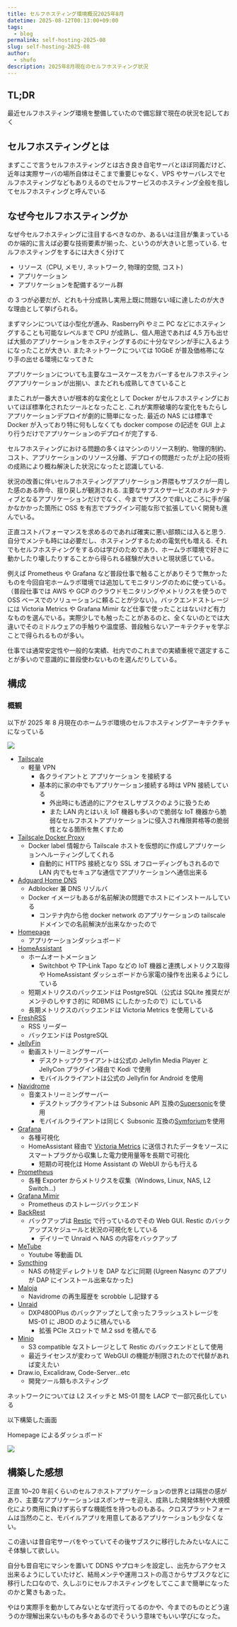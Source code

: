 ```yaml
---
title: セルフホスティング環境概況2025年8月
datetime: 2025-08-12T00:13:00+09:00
tags:
  - blog
permalink: self-hosting-2025-08
slug: self-hosting-2025-08
author:
  - shufo
description: 2025年8月現在のセルフホスティング状況
---
```


## TL;DR

最近セルフホスティング環境を整備していたので備忘録で現在の状況を記しておく

## セルフホスティングとは

まずここで言うセルフホスティングとは古き良き自宅サーバとほぼ同義だけど、近年は実際サーバの場所自体はそこまで重要じゃなく、VPS やサーバレスでセルフホスティングなどもありえるのでセルフサービスのホスティング全般を指してセルフホスティングと呼んでいる

## なぜ今セルフホスティングか

なぜ今セルフホスティングに注目するべきなのか、あるいは注目が集まっているのか端的に言えば必要な技術要素が揃った、というのが大きいと思っている.
セルフホスティングをするには大きく分けて

- リソース（CPU, メモリ, ネットワーク, 物理的空間, コスト)
- アプリケーション
- アプリケーションを配備するツール群

の 3 つが必要だが、どれも十分成熟し実用上既に問題ない域に達したのが大きな理由として挙げられる。

まずマシンについては小型化が進み、RasberryPi やミニ PC などにホスティングすることも可能なレベルまで CPU が成熟し、個人用途であれば 4,5 万も出せば大抵のアプリケーションをホスティングするのに十分なマシンが手に入るようになったことが大きい.
またネットワークについては 10GbE が普及価格帯になり手の出せる環境になってきた

アプリケーションについても主要なユースケースをカバーするセルフホスティングアプリケーションが出揃い、またどれも成熟してきていること

またこれが一番大きいが根本的な変化として Docker がセルフホスティングにおいてほぼ標準化されたツールとなったこと. これが実際破壊的な変化をもたらしアプリケーションデプロイが劇的に簡単になった.
最近の NAS には標準で Docker が入っており特に何もしなくても docker compose の記述を GUI 上より行うだけでアプリケーションのデプロイが完了する.

セルフホスティングにおける問題の多くはマシンのリソース制約、物理的制約、コスト、アプリケーションのリソース分離、デプロイの問題だったが上記の技術の成熟により概ね解決した状況になったと認識している.

状況の改善に伴いセルフホスティングアプリケーション界隈もサブスクが一周した感のある昨今、揺り戻しが観測される.
主要なサブスクサービスのオルタナティブとなるアプリケーションだけでなく、今までサブスクで痒いところに手が届かなかかった箇所に OSS を有志でプラグイン可能な形で拡張していく開発も進んでいる。

正直コストパフォーマンスを求めるのであれば確実に悪い部類には入ると思う. 自分でメンテも時には必要だし、ホスティングするための電気代も増える.
それでもセルフホスティングをするのは学びのためであり、ホームラボ環境で好きに動かしたり壊したりすることから得られる経験が大きいと現状感じている。

例えば Prometheus や Grafana など普段仕事で触ることがありそうで無かったものを今回自宅ホームラボ環境では追加してモニタリングのために使っている。（普段仕事では AWS や GCP のクラウドモニタリングやメトリクスを使うので OSS ベースでのソリューションに頼ることが少ない）。バックエンドストレージには Victoria Metrics や Grafana Mimir など仕事で使ったことはないけど有力なものを選んでいる。実際少しでも触ったことがあるのと、全くないのとでは大違いでそのミドルウェアの手触りや温度感、普段触らないアーキテクチャを学ぶことで得られるものが多い。

仕事では通常安定性や一般的な実績、社内でのこれまでの実績重視で選定することが多いので意識的に普段使わないものを選んだりしている。

## 構成

### 概観

以下が 2025 年 8 月現在のホームラボ環境のセルフホスティングアーキテクチャになっている

<a target="_blank" href="https://i.imgur.com/Qm3rbm9.png"><img src="https://i.imgur.com/Qm3rbm9.png"></a>

- [Tailscale](https://tailscale.com/)
  - 軽量 VPN
    - 各クライアントと アプリケーション を接続する
    - 基本的に家の中でもアプリケーション接続する時は VPN 接続している
      - 外出時にも透過的にアクセスしサブスクのように扱うため
      - また LAN 内とはいえ IoT 機器も多いので脆弱な IoT 機器から脆弱なセルフホストアプリケーションに侵入され権限昇格等の脆弱性となる箇所を無くすため
- [Tailscale Docker Proxy](https://github.com/almeidapaulopt/tsdproxy)
  - Docker label 情報から Tailscale ホストを仮想的に作成しアプリケーションへルーティングしてくれる
    - 自動的に HTTPS 接続となり SSL オフローディングもされるので LAN 内でもセキュアな通信でアプリケーションへ通信出来る
- [Adguard Home DNS](https://github.com/AdguardTeam/AdGuardHome)
  - Adblocker 兼 DNS リゾルバ
  - Docker イメージもあるが名前解決の問題でホストにインストールしている
    - コンテナ内から他 docker network のアプリケーションの tailscale ドメインでの名前解決が出来なかったので
- [Homepage](https://github.com/gethomepage/homepage)
  - アプリケーションダッシュボード
- [HomeAssistant](https://www.home-assistant.io/)
  - ホームオートメーション
    - Switchbot や TP-Link Tapo などの IoT 機器と連携しメトリクス取得や HomeAssistant ダッシュボードから家電の操作を出来るようにしている
  - 短期メトリクスのバックエンドは PostgreSQL（公式は SQLite 推奨だがメンテのしやすさ的に RDBMS にしたかったので）にしている
  - 長期メトリクスのバックエンドは Victoria Metrics を使用している
- [FreshRSS](https://freshrss.org/index.html)
  - RSS リーダー
  - バックエンドは PostgreSQL
- [JellyFin](https://jellyfin.org/)
  - 動画ストリーミングサーバー
    - デスクトップクライアントは公式の Jellyfin Media Player と JellyCon プラグイン経由で Kodi で使用
    - モバイルクライアントは公式の Jellyfin for Android を使用
- [Navidrome](https://github.com/navidrome/navidrome)
  - 音楽ストリーミングサーバー
    - デスクトップクライアントは Subsonic API 互換の[Supersonic](https://github.com/dweymouth/supersonic)を使用
    - モバイルクライアントは同じく Subsonic 互換の[Symforium](https://symfonium.app/)を使用
- [Grafana](https://grafana.com/)
  - 各種可視化
  - HomeAssistant 経由で [Victoria Metrics](https://victoriametrics.com/) に送信されたデータをソースにスマートプラグから収集した電力使用量等を長期で可視化
    - 短期の可視化は Home Assistant の WebUI からも行える
- [Prometheus](https://prometheus.io/)
  - 各種 Exporter からメトリクスを収集（Windows, Linux, NAS, L2 Switch...)
- [Grafana Mimir](https://grafana.com/oss/mimir/)
  - Prometheus のストレージバックエンド
- [BackRest](https://github.com/garethgeorge/backrest)
  - バックアップは [Restic](https://restic.net/) で行っているのでその Web GUI. Restic のバックアップスケジュールと状況の可視化をしている
    - デイリーで Unraid へ NAS の内容をバックアップ
- [MeTube](https://github.com/alexta69/metube)
  - Youtube 等動画 DL
- [Syncthing](https://syncthing.net/)
  - NAS の特定ディレクトリを DAP などに同期 (Ugreen Nasync のアプリが DAP にインストール出来なかった)
- [Maloja](https://github.com/krateng/maloja)
  - Navidrome の再生履歴を scrobble し記録する
- [Unraid](https://unraid.net/)
  - DXP4800Plus のバックアップとして余ったフラッシュストレージを MS-01 に JBOD のように積んでいる
    - 拡張 PCIe スロットで M.2 ssd を積んでる
- [Minio](https://www.min.io/)
  - S3 compatible なストレージとして Restic のバックエンドとして使用
  - 最近ライセンスが変わって WebGUI の機能が制限されたので代替があれば変えたい
- Draw.io, Excalidraw, Code-Server...etc
  - 開発ツール類もホスティング

ネットワークについては L2 スイッチと MS-01 間を LACP で一部冗長化している

以下構築した画面

Homepage によるダッシュボード

<a target="_blank" href="https://i.imgur.com/IYiPqUl.png"><img src="https://i.imgur.com/IYiPqUl.png"></a>

## 構築した感想

正直 10~20 年前くらいのセルフホストアプリケーションの世界とは隔世の感があり、主要なアプリケーションはスポンサーを迎え、成熟した開発体制や大規模化により商用に負けず劣らずな機能性を持つものもある。クロスプラットフォームは当然のこと、モバイルアプリを用意してあるアプリケーションも少なくない。

この違いは昔自宅サーバをやっていてその後サブスクに移行したみたいな人にこそ体験して欲しい。

自分も昔自宅にマシンを置いて DDNS やプロキシを設定し、出先からアクセス出来るようにしていたけど、結局メンテや運用コストの高さからサブスクなどに移行した口なので、久しぶりにセルフホスティングをしてここまで簡単になったのかと驚きもあった。

やはり実際手を動かしてみないとなぜ流行ってるのかや、今までのものとどう違うのか理解出来ないものも多々あるのでそういう意味でもいい学びになった。
